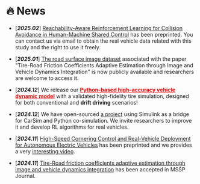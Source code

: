 # 🔥 News
- [***2025.02***] [Reachability-Aware Reinforcement Learning for Collision Avoidance in Human-Machine Shared Control](https://arxiv.org/pdf/2502.10610) has been preprinted. You can contact us via email to obtain the real vehicle data related with this study and the right to use it freely.
- [***2025.01***] [The road surface image dataset](https://github.com/sean-shiyuez/Extreme-Road-Image-Dataset) associated with the paper "Tire-Road Friction Coefficients Adaptive Estimation through Image and Vehicle Dynamics Integration" is now publicly available and researchers are welcome to access it.
- [***2024.12***] We release our 
<a href="https://github.com/sean-shiyuez/High-Accuracy-Vehicle-Dynamic-Model" style="color: red;"><b>Python-based high-accuracy vehicle dynamic model</b></a> 
  with a validated high-fidelity tire simulation, designed for both conventional and <b>drift driving</b> scenarios!

- [***2024.12***] We have open-sourced [a project](https://github.com/sean-shiyuez/Carsim_python_RL) using Simulink as a bridge for CarSim and Python co-simulation. We invite researchers to improve it and develop RL algorithms for real vehicles.
- [***2024.11***] [High-Speed Cornering Control and Real-Vehicle Deployment for Autonomous Electric Vehicles](https://arxiv.org/abs/2411.11762) has been preprinted and we provides a very [interesting video](https://www.youtube.com/watch?v=5wp67FcpfL8).
- [***2024.11***] [Tire-Road friction coefficients adaptive estimation through image and vehicle dynamics integration](https://drive.google.com/file/d/1zTifikSaW06fIksXDjQr9h7dws8O3gsA/view?usp=share_link) has been accepted in MSSP Journal.


